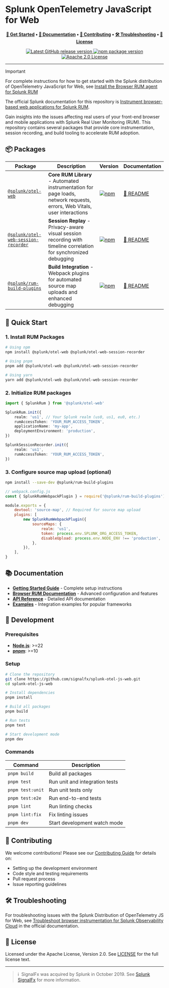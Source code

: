 # Splunk OpenTelemetry JavaScript for Web

<p align="center">
  <strong>
    <a href="https://quickdraw.splunk.com/redirect/?product=Observability&location=github.rum.get.started&version=current">🚀 Get Started</a>
	&bull;
	<a href="https://quickdraw.splunk.com/redirect/?product=Observability&location=github.browser.rum&version=current">📖 Documentation</a>
    &bull;
    <a href="./CONTRIBUTING.md">🤝 Contributing</a>
    &bull;
    <a href="#-troubleshooting">🛠️ Troubleshooting</a>
    &bull;
    <a href="./LICENSE">📜 License</a>
  </strong>
</p>

<p align="center">
  <a href="https://github.com/signalfx/splunk-otel-js-web/releases">
    <img alt="Latest GitHub release version" src="https://img.shields.io/github/v/release/signalfx/splunk-otel-js-web?include_prereleases&style=for-the-badge">
  </a>
  <a href="https://www.npmjs.com/package/@splunk/otel-web">
    <img alt="npm package version" src="https://img.shields.io/npm/v/@splunk/otel-web?style=for-the-badge">
  </a>
  <a href="./LICENSE">
    <img alt="Apache 2.0 License" src="https://img.shields.io/badge/license-Apache%202.0-blue.svg?style=for-the-badge">
  </a>
</p>

---

> [!IMPORTANT]
> For complete instructions for how to get started with the Splunk distribution of OpenTelemetry JavaScript for Web, see [Install the Browser RUM agent for Splunk RUM](https://quickdraw.splunk.com/redirect/?product=Observability&location=github.rum.get.started&version=current)
>
> The official Splunk documentation for this repository is [Instrument browser-based web applications for Splunk RUM](https://quickdraw.splunk.com/redirect/?product=Observability&location=github.browser.rum&version=current).

Gain insights into the issues affecting real users of your front-end browser and mobile applications with Splunk Real User Monitoring (RUM). This repository contains several packages that provide core instrumentation, session recording, and build tooling to accelerate RUM adoption.

## 📦 Packages

| Package                                                             | Description                                                                                                              | Version                                                                                                                                   | Documentation                                      |
| ------------------------------------------------------------------- | ------------------------------------------------------------------------------------------------------------------------ | ----------------------------------------------------------------------------------------------------------------------------------------- | -------------------------------------------------- |
| [`@splunk/otel-web`](./packages/web/)                               | **Core RUM Library** - Automated instrumentation for page loads, network requests, errors, Web Vitals, user interactions | [![npm](https://img.shields.io/npm/v/@splunk/otel-web)](https://www.npmjs.com/package/@splunk/otel-web)                                   | [📖 README](./packages/web/README.md)              |
| [`@splunk/otel-web-session-recorder`](./packages/session-recorder/) | **Session Replay** - Privacy-aware visual session recording with timeline correlation for synchronized debugging         | [![npm](https://img.shields.io/npm/v/@splunk/otel-web-session-recorder)](https://www.npmjs.com/package/@splunk/otel-web-session-recorder) | [📖 README](./packages/session-recorder/README.md) |
| [`@splunk/rum-build-plugins`](./packages/build-plugins/)            | **Build Integration** - Webpack plugins for automated source map uploads and enhanced debugging                          | [![npm](https://img.shields.io/npm/v/@splunk/rum-build-plugins)](https://www.npmjs.com/package/@splunk/rum-build-plugins)                 | [📖 README](./packages/build-plugins/README.md)    |

## 🚀 Quick Start

### 1. Install RUM Packages

```bash
# Using npm
npm install @splunk/otel-web @splunk/otel-web-session-recorder

# Using pnpm
pnpm add @splunk/otel-web @splunk/otel-web-session-recorder

# Using yarn
yarn add @splunk/otel-web @splunk/otel-web-session-recorder
```

### 2. Initialize RUM packages

```typescript
import { SplunkRum } from '@splunk/otel-web'

SplunkRum.init({
	realm: 'us1', // Your Splunk realm (us0, us1, eu0, etc.)
	rumAccessToken: 'YOUR_RUM_ACCESS_TOKEN',
	applicationName: 'my-app',
	deploymentEnvironment: 'production',
})

SplunkSessionRecorder.init({
	realm: 'us1',
	rumAccessToken: 'YOUR_RUM_ACCESS_TOKEN',
})
```

### 3. Configure source map upload (optional)

```bash
npm install --save-dev @splunk/rum-build-plugins
```

```javascript
// webpack.config.js
const { SplunkRumWebpackPlugin } = require('@splunk/rum-build-plugins')

module.exports = {
	devtool: 'source-map', // Required for source map upload
	plugins: [
		new SplunkRumWebpackPlugin({
			sourceMaps: {
				realm: 'us1',
				token: process.env.SPLUNK_ORG_ACCESS_TOKEN,
				disableUpload: process.env.NODE_ENV !== 'production',
			},
		}),
	],
}
```

## 📚 Documentation

- **[Getting Started Guide](https://quickdraw.splunk.com/redirect/?product=Observability&location=github.rum.get.started&version=current)** - Complete setup instructions
- **[Browser RUM Documentation](https://quickdraw.splunk.com/redirect/?product=Observability&location=github.browser.rum&version=current)** - Advanced configuration and features
- **[API Reference](./packages/web/README.md#api-reference)** - Detailed API documentation
- **[Examples](./examples/)** - Integration examples for popular frameworks

## 🔧 Development

### Prerequisites

- **[Node.js](https://nodejs.org/)**: >=22
- **[pnpm](https://pnpm.io/)**: >=10

### Setup

```bash
# Clone the repository
git clone https://github.com/signalfx/splunk-otel-js-web.git
cd splunk-otel-js-web

# Install dependencies
pnpm install

# Build all packages
pnpm build

# Run tests
pnpm test

# Start development mode
pnpm dev
```

### Commands

| Command          | Description                    |
| ---------------- | ------------------------------ |
| `pnpm build`     | Build all packages             |
| `pnpm test`      | Run unit and integration tests |
| `pnpm test:unit` | Run unit tests only            |
| `pnpm test:e2e`  | Run end-to-end tests           |
| `pnpm lint`      | Run linting checks             |
| `pnpm lint:fix`  | Fix linting issues             |
| `pnpm dev`       | Start development watch mode   |

## 🤝 Contributing

We welcome contributions! Please see our [Contributing Guide](./CONTRIBUTING.md) for details on:

- Setting up the development environment
- Code style and testing requirements
- Pull request process
- Issue reporting guidelines

## 🛠️ Troubleshooting

For troubleshooting issues with the Splunk Distribution of OpenTelemetry JS for Web, see [Troubleshoot browser instrumentation for Splunk Observability Cloud](https://quickdraw.splunk.com/redirect/?product=Observability&version=current&location=web.rum.troubleshooting) in the official documentation.

## 📜 License

Licensed under the Apache License, Version 2.0. See [LICENSE](./LICENSE) for the full license text.

---

> ℹ️&nbsp;&nbsp;SignalFx was acquired by Splunk in October 2019. See [Splunk SignalFx](https://www.splunk.com/en_us/investor-relations/acquisitions/signalfx.html) for more information.
